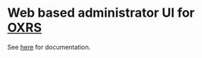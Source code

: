 # Web based administrator UI for [OXRS](https://oxrs.io)

See [here](https://oxrs.io/docs/applications/web-adminui-app.html) for documentation.
